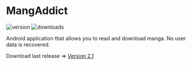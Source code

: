 # MangAddict

![version](https://img.shields.io/github/v/release/MangAddict/MangAddict)
![downloads](https://img.shields.io/github/downloads/MangAddict/MangAddict/total)

Android application that allows you to read and download manga. 
No user data is recovered.

Download last release => [Version 2.1]

[Version 2.1]: https://github.com/MangAddict/MangAddict/releases/tag/V2.1

